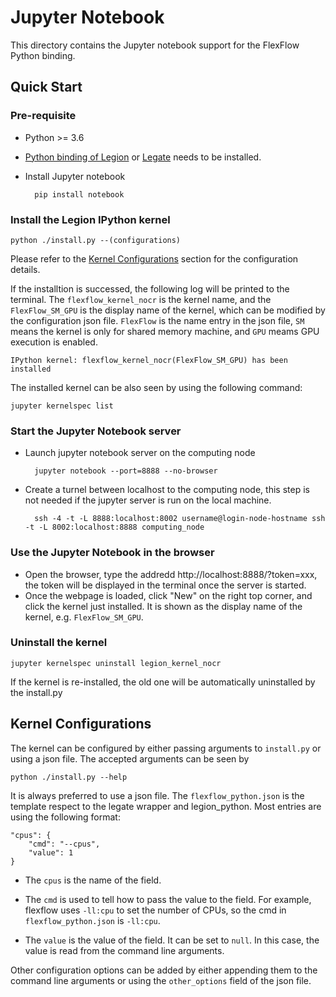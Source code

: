 # Jupyter Notebook

This directory contains the Jupyter notebook support for
the FlexFlow Python binding.

## Quick Start
### Pre-requisite
* Python >= 3.6
* [Python binding of Legion](https://github.com/StanfordLegion/legion/tree/stable/bindings/python) 
  or [Legate](https://github.com/nv-legate/legate.core) needs to be installed.
* Install Jupyter notebook

        pip install notebook

### Install the Legion IPython kernel
```
python ./install.py --(configurations)
```
Please refer to the [Kernel Configurations](#kernel-configurations) section for the configuration details.

If the installtion is successed, the following log will be printed to the terminal.
The `flexflow_kernel_nocr` is the kernel name, and the `FlexFlow_SM_GPU` is the display name
of the kernel, which can be modified by the configuration json file. 
`FlexFlow` is the name entry in the json file, `SM` means the kernel
is only for shared memory machine, and `GPU` meams GPU execution is enabled. 
```
IPython kernel: flexflow_kernel_nocr(FlexFlow_SM_GPU) has been installed
```
The installed kernel can be also seen by using the following command:
```
jupyter kernelspec list
```

### Start the Jupyter Notebook server
* Launch jupyter notebook server on the computing node

        jupyter notebook --port=8888 --no-browser


* Create a turnel between localhost to the computing node, this step is not needed if
the jupyter server is run on the local machine.

        ssh -4 -t -L 8888:localhost:8002 username@login-node-hostname ssh -t -L 8002:localhost:8888 computing_node

### Use the Jupyter Notebook in the browser
* Open the browser, type the addredd http://localhost:8888/?token=xxx, the token will be
displayed in the terminal once the server is started. 
* Once the webpage is loaded, click "New" on the right top corner, and click the kernel 
just installed. It is shown as the display name of the kernel, e.g. `FlexFlow_SM_GPU`.

### Uninstall the kernel
```
jupyter kernelspec uninstall legion_kernel_nocr
```
If the kernel is re-installed, the old one will be automatically uninstalled by the install.py

## Kernel Configurations
The kernel can be configured by either passing arguments to `install.py` or using a json file.
The accepted arguments can be seen by 
```
python ./install.py --help
```

It is always preferred to use a json file. 
The `flexflow_python.json` is the template respect to the legate wrapper and
legion_python. Most entries are using the following format:
```
"cpus": {
    "cmd": "--cpus",
    "value": 1
}
```
* The `cpus` is the name of the field. 

* The `cmd` is used to tell how to pass the value to the field.
For example, flexflow uses `-ll:cpu` to set the number of CPUs, so the cmd in `flexflow_python.json` is `-ll:cpu`.

* The `value` is the value of the field. It can be set to `null`. In this case, the value is read
from the command line arguments. 

Other configuration options can be added by either appending them to the command line arguments or
using the `other_options` field of the json file. 
